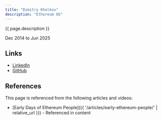 ```yaml
---
title: "Dimitry Kholkov"
description: "Ethereum OG"
---
```


{{ page.description }}

Dec 2014 to Jun 2025

## Links
- [LinkedIn](https://www.linkedin.com/in/dimitry-kh-a001185b/)
- [GitHub](https://github.com/winsvega)

## References

This page is referenced from the following articles and videos:

- [Early Days of Ethereum People]({{ '/articles/early-ethereum-people/' | relative_url }}) - Referenced in content
